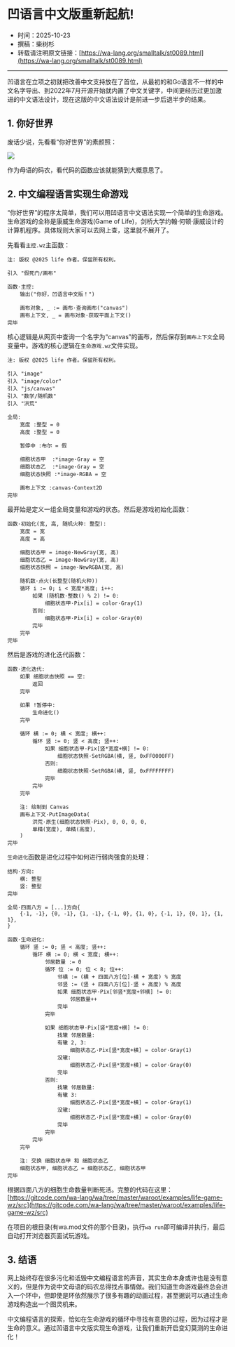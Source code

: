 # 凹语言中文版重新起航!

- 时间：2025-10-23
- 撰稿：柴树杉
- 转载请注明原文链接：[https://wa-lang.org/smalltalk/st0089.html](https://wa-lang.org/smalltalk/st0089.html)

---

凹语言在立项之初就把改善中文支持放在了首位，从最初的和Go语言不一样的中文名字导出、到2022年7月开源开始就内置了中文关键字，中间更经历过更加激进的中文语法设计，现在这版的中文语法设计是前进一步后退半步的结果。

## 1. 你好世界

废话少说，先看看“你好世界”的素颜照：

![](/stoo89-01.png)

作为母语的码农，看代码的函数应该就能猜到大概意思了。

## 2. 中文编程语言实现生命游戏

“你好世界”的程序太简单，我们可以用凹语言中文语法实现一个简单的生命游戏。生命游戏的全称是康威生命游戏(Game of Life)，剑桥大学约翰·何顿·康威设计的计算机程序。具体规则大家可以去网上查，这里就不展开了。

先看看`主控.wz`主函数：

```
注: 版权 @2025 life 作者。保留所有权利。

引入 "假死门/画布"

函数·主控:
	输出("你好，凹语言中文版！")

	画布对象, _ := 画布·查询画布("canvas")
	画布上下文, _ = 画布对象·获取平面上下文()
完毕
```

核心逻辑是从网页中查询一个名字为“canvas”的画布，然后保存到`画布上下文`全局变量中。游戏的核心逻辑在`生命游戏.wz`文件实现。

```
注: 版权 @2025 life 作者。保留所有权利。

引入 "image"
引入 "image/color"
引入 "js/canvas"
引入 "数学/随机数"
引入 "洪荒"

全局:
	宽度 :整型 = 0
	高度 :整型 = 0

	暂停中 :布尔 = 假

	细胞状态甲  :*image·Gray = 空
	细胞状态乙  :*image·Gray = 空
	细胞状态快照 :*image·RGBA = 空

	画布上下文 :canvas·Context2D
完毕
```

最开始是定义一组全局变量和游戏的状态。然后是游戏初始化函数：

```
函数·初始化(宽, 高, 随机火种: 整型):
	宽度 = 宽
	高度 = 高

	细胞状态甲 = image·NewGray(宽, 高)
	细胞状态乙 = image·NewGray(宽, 高)
	细胞状态快照 = image·NewRGBA(宽, 高)

	随机数·点火(长整型(随机火种))
	循环 i := 0; i < 宽度*高度; i++:
		如果 (随机数·整数() % 2) != 0:
			细胞状态甲·Pix[i] = color·Gray(1)
		否则:
			细胞状态甲·Pix[i] = color·Gray(0)
		完毕
	完毕
完毕
```

然后是游戏的进化迭代函数：

```
函数·进化迭代:
	如果 细胞状态快照 == 空:
		返回
	完毕

	如果 !暂停中:
		生命进化()
	完毕

	循环 横 := 0; 横 < 宽度; 横++:
		循环 竖 := 0; 竖 < 高度; 竖++:
			如果 细胞状态甲·Pix[竖*宽度+横] != 0:
				细胞状态快照·SetRGBA(横, 竖, 0xFF0000FF)
			否则:
				细胞状态快照·SetRGBA(横, 竖, 0xFFFFFFFF)
			完毕
		完毕
	完毕

	注: 绘制到 Canvas
	画布上下文·PutImageData(
		洪荒·原生(细胞状态快照·Pix), 0, 0, 0, 0,
		单精(宽度), 单精(高度),
	)
完毕
```

`生命进化`函数是进化过程中如何进行弱肉强食的处理：

```
结构·方向:
	横: 整型
	竖: 整型
完毕

全局·四面八方 = [...]方向{
	{-1, -1}, {0, -1}, {1, -1}, {-1, 0}, {1, 0}, {-1, 1}, {0, 1}, {1, 1},
}

函数·生命进化:
	循环 竖 := 0; 竖 < 高度; 竖++:
		循环 横 := 0; 横 < 宽度; 横++:
			邻居数量 := 0
			循环 位 := 0; 位 < 8; 位++:
				邻横 := (横 + 四面八方[位]·横 + 宽度) % 宽度
				邻竖 := (竖 + 四面八方[位]·竖 + 高度) % 高度
				如果 细胞状态甲·Pix[邻竖*宽度+邻横] != 0:
					邻居数量++
				完毕
			完毕

			如果 细胞状态甲·Pix[竖*宽度+横] != 0:
				找辙 邻居数量:
				有辙 2, 3:
					细胞状态乙·Pix[竖*宽度+横] = color·Gray(1)
				没辙:
					细胞状态乙·Pix[竖*宽度+横] = color·Gray(0)
				完毕
			否则:
				找辙 邻居数量:
				有辙 3:
					细胞状态乙·Pix[竖*宽度+横] = color·Gray(1)
				没辙:
					细胞状态乙·Pix[竖*宽度+横] = color·Gray(0)
				完毕
			完毕
		完毕
	完毕

	注: 交换 细胞状态甲 和 细胞状态乙
	细胞状态甲, 细胞状态乙 = 细胞状态乙, 细胞状态甲
完毕
```

根据四面八方的细胞生命数量判断死活。完整的代码在这里：[https://gitcode.com/wa-lang/wa/tree/master/waroot/examples/life-game-wz/src](https://gitcode.com/wa-lang/wa/tree/master/waroot/examples/life-game-wz/src)

在项目的根目录(有wa.mod文件的那个目录)，执行`wa run`即可编译并执行，最后自动打开浏览器页面试玩游戏。

## 3. 结语

网上始终存在很多污化和诋毁中文编程语言的声音，其实生命本身或许也是没有意义的，但是作为说中文母语的码农总得找点事情做。我们知道生命游戏最终总会进入一个环中，但即使是环依然展示了很多有趣的动画过程，甚至据说可以通过生命游戏构造出一个图灵机来。

中文编程语言的探索，恰如在生命游戏的循环中寻找有意思的过程，因为过程才是生命的意义。通过凹语言中文版实现生命游戏，让我们重新开启变幻莫测的生命进化！

